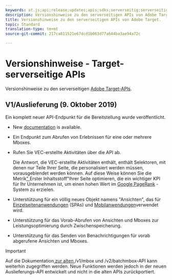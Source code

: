 ```yaml
---
keywords: at.js;api;release;updates;apis;sdks;serverseitig;serverseitig;api;Auslieferungs-API
description: Versionshinweise zu den serverseitigen APIs von Adobe Target.
title: Versionshinweise zu den serverseitigen APIs von Adobe Target.
topic: Standard
translation-type: tm+mt
source-git-commit: 217ca811521e67dcd1b063d77a644ba3ae94a72c

---
```



# Versionshinweise - Target-serverseitige APIs

Versionshinweise zu den serverseitigen [Adobe Target-APIs](https://developers.adobetarget.com/api/delivery-api/).

## V1/Auslieferung (9. Oktober 2019)

Ein komplett neuer API-Endpunkt für die Bereitstellung wurde veröffentlicht.

* New [documentation](https://developers.adobetarget.com/api/delivery-api/) is available.
* Ein Endpunkt zum Abrufen von Erlebnissen für eine oder mehrere Mboxes.
* Rufen Sie VEC-erstellte Aktivitäten über die API ab.

   Die Antwort, die VEC-erstellte Aktivitäten enthält, enthält Selektoren, mit denen nur Teile Ihrer Seite, die personalisiert werden müssen, vorausgeblendet werden können. Auf diese Weise können Sie die Metrik[" ](https://developers.google.com/web/fundamentals/performance/user-centric-performance-metrics.html)Erster Inhaltsstoff"Ihrer Seite optimieren, die ein wichtiger KPI für Ihr Unternehmen ist, um einen hohen Wert im [Google PageRank](https://en.wikipedia.org/wiki/PageRank) -System zu erzielen.

* Unterstützung für ein völlig neues Objekt namens "Ansichten", das für [Einzelseitenanwendungen](/help/c-implementing-target/c-implementing-target-for-client-side-web/how-to-deployatjs/target-atjs-single-page-application.md) (SPAs) und [Mobilanwendungen](/help/c-target-mobile-app/target-mobile-app.md)verwendet wird.
* Unterstützung für das Vorab-Abrufen von Ansichten und Mboxes zur Leistungsoptimierung durch Zwischenspeicherung.
* Unterstützung für das Senden von Benachrichtigungen für vorab abgerufene Ansichten und Mboxes.

>[!IMPORTANT]
>
>Auf die Dokumentation[ zur alten ](https://developers.adobetarget.com/api/legacy-api/index.html)/v1/mbox und /v2/batchmbox-API kann weiterhin zugegriffen werden. Neue Funktionen werden jedoch in der neuen Auslieferungs-API entwickelt und nicht in die alten APIs zurückportiert.
